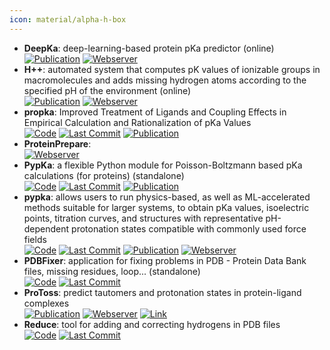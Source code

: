 ```yaml
---
icon: material/alpha-h-box
---
```


- **DeepKa**: deep-learning-based protein pKa predictor (online)  
	[![Publication](https://img.shields.io/badge/Publication-Citations:2-blue?style=for-the-badge&logo=bookstack)](https://doi.org/10.1021/acs.jcim.3c02013) [![Webserver](https://img.shields.io/badge/Webserver-online-brightgreen?style=for-the-badge&logo=cachet&logoColor=65FF8F)](http://www.computbiophys.com/DeepKa/main) 
- **H++**: automated system that computes pK values of ionizable groups in macromolecules and adds missing hydrogen atoms according to the specified pH of the environment (online)  
	[![Publication](https://img.shields.io/badge/Publication-Citations:1337-blue?style=for-the-badge&logo=bookstack)](https://doi.org/10.1093%2Fnar%2Fgki464) [![Webserver](https://img.shields.io/badge/Webserver-online-brightgreen?style=for-the-badge&logo=cachet&logoColor=65FF8F)](http://biophysics.cs.vt.edu/) 
- **propka**: Improved Treatment of Ligands and Coupling Effects in Empirical Calculation and Rationalization of pKa Values  
		[![Code](https://img.shields.io/github/stars/jensengroup/propka?style=for-the-badge&logo=github)](https://github.com/jensengroup/propka) [![Last Commit](https://img.shields.io/github/last-commit/jensengroup/propka?style=for-the-badge&logo=github)](https://github.com/jensengroup/propka) [![Publication](https://img.shields.io/badge/Publication-Citations:1520-blue?style=for-the-badge&logo=bookstack)](https://doi.org/10.1021/ct200133y) 
- **ProteinPrepare**:   
	[![Webserver](https://img.shields.io/badge/Webserver-online-brightgreen?style=for-the-badge&logo=cachet&logoColor=65FF8F)](http://www.playmolecule.org/) 
- **PypKa**: a flexible Python module for Poisson-Boltzmann based pKa calculations (for proteins) (standalone)  
		[![Code](https://img.shields.io/github/stars/mms-fcul/PypKa?style=for-the-badge&logo=github)](https://github.com/mms-fcul/PypKa) [![Last Commit](https://img.shields.io/github/last-commit/mms-fcul/PypKa?style=for-the-badge&logo=github)](https://github.com/mms-fcul/PypKa) [![Publication](https://img.shields.io/badge/Publication-Citations:46-blue?style=for-the-badge&logo=bookstack)](https://doi.org/10.1021/acs.jcim.0c00718) 
- **pypka**: allows users to run physics-based, as well as ML-accelerated methods suitable for larger systems, to obtain pKa values, isoelectric points, titration curves, and structures with representative pH-dependent protonation states compatible with commonly used force fields  
		[![Code](https://img.shields.io/github/stars/mms-fcul/PypKa?style=for-the-badge&logo=github)](https://github.com/mms-fcul/PypKa) [![Last Commit](https://img.shields.io/github/last-commit/mms-fcul/PypKa?style=for-the-badge&logo=github)](https://github.com/mms-fcul/PypKa) [![Publication](https://img.shields.io/badge/Publication-Citations:46-blue?style=for-the-badge&logo=bookstack)](https://doi.org/10.1021/acs.jcim.0c00718) [![Webserver](https://img.shields.io/badge/Webserver-online-brightgreen?style=for-the-badge&logo=cachet&logoColor=65FF8F)](https://pypka.org/) 
- **PDBFixer**: application for fixing problems in PDB - Protein Data Bank files, missing residues, loop... (standalone)  
		[![Code](https://img.shields.io/github/stars/openmm/pdbfixer?style=for-the-badge&logo=github)](https://github.com/openmm/pdbfixer) [![Last Commit](https://img.shields.io/github/last-commit/openmm/pdbfixer?style=for-the-badge&logo=github)](https://github.com/openmm/pdbfixer) 
- **ProToss**: predict tautomers and protonation states in protein-ligand complexes  
	[![Publication](https://img.shields.io/badge/Publication-Citations:146-blue?style=for-the-badge&logo=bookstack)](https://doi.org/10.1186/1758-2946-6-12) [![Webserver](https://img.shields.io/badge/Webserver-online-brightgreen?style=for-the-badge&logo=cachet&logoColor=65FF8F)](https://proteins.plus/) [![Link](https://img.shields.io/badge/Link-online-brightgreen?style=for-the-badge&logo=cachet&logoColor=65FF8F)](https://www.zbh.uni-hamburg.de/forschung/amd/software/protoss.html) 
- **Reduce**: tool for adding and correcting hydrogens in PDB files  
		[![Code](https://img.shields.io/github/stars/rlabduke/reduce?style=for-the-badge&logo=github)](https://github.com/rlabduke/reduce/tree/master) [![Last Commit](https://img.shields.io/github/last-commit/rlabduke/reduce?style=for-the-badge&logo=github)](https://github.com/rlabduke/reduce/tree/master) 

